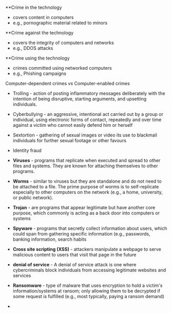 
**Crime in the technology 
- covers content in computers 
- e.g., pornographic material related to minors

**Crime against the technology
- covers the integrity of computers and networks
- e.g., DDOS attacks

**Crime using the technology
- crimes committed using networked computers
- e.g., Phishing campaigns

Computer-dependent crimes *vs* Computer-enabled crimes


- Trolling - action of posting inflammatory messages deliberately with the intention of being disruptive, starting arguments, and upsetting individuals.
- Cyberbullying - an aggressive, intentional act carried out by a group or individual, using electronic forms of contact, repeatedly and over time against a victim who cannot easily defend him or herself
- Sextortion - gathering of sexual images or video its use to blackmail individuals for further sexual footage or other favours
- Identity fraud


- **Viruses** - programs that replicate when executed and spread to other files and systems. They are known for attaching themselves to other programs.
- **Worms** - similar to viruses but they are standalone and do not need to be attached to a file. The prime purpose of worms is to self-replicate especially to other computers on the network (e.g., a home, university, or public network).
- **Trojan** - are programs that appear legitimate but have another core purpose, which commonly is acting as a back door into computers or systems
- **Spyware** - programs that secretly collect information about users, which could span from gathering specific information (e.g., passwords, banking information, search habits

- **Cross site scripting (XSS)** - attackers manipulate a webpage to serve malicious content to users that visit that page in the future
- **denial of service** - A denial of service attack is one where cybercriminals block individuals from accessing legitimate websites and services
- **Ransomware** - type of malware that uses encryption to hold a victim's information/systems at ransom; only allowing them to be decrypted if some request is fulfilled (e.g., most typically, paying a ransom demand)
- 

